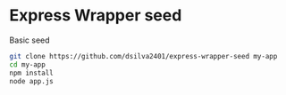 # Express Wrapper seed

Basic seed

```bash
git clone https://github.com/dsilva2401/express-wrapper-seed my-app
cd my-app
npm install
node app.js
```